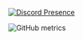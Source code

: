 [![Discord Presence](https://lanyard-profile-readme.vercel.app/api/635383782576357407)](https://discord.com/users/635383782576357407)

![GitHub metrics](https://metrics.lecoq.io/lumap?languages=1&gists=1&followup=1)
